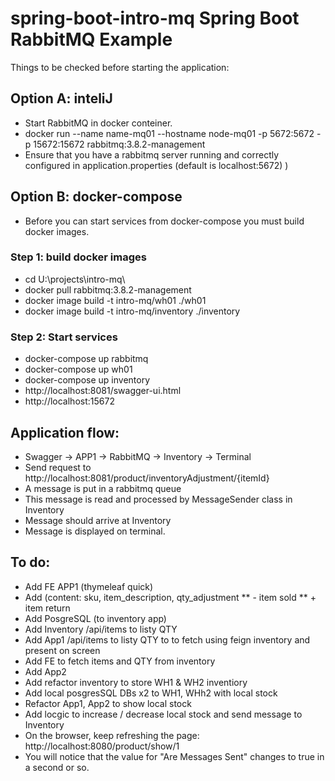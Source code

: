 # spring-boot-intro-mq Spring Boot RabbitMQ Example


Things to be checked before starting the application:


## Option A: inteliJ
* Start RabbitMQ in docker conteiner.
* docker run --name name-mq01 --hostname node-mq01 -p 5672:5672 -p 15672:15672 rabbitmq:3.8.2-management 
* Ensure that you have a rabbitmq server running and correctly configured in application.properties (default is localhost:5672) )

## Option B: docker-compose

* Before you can start services from docker-compose you must build docker images.

### Step 1: build docker images
* cd U:\projects\intro-mq\
* docker pull rabbitmq:3.8.2-management
* docker image build -t intro-mq/wh01 ./wh01
* docker image build -t intro-mq/inventory ./inventory

### Step 2: Start services
* docker-compose up rabbitmq
* docker-compose up wh01
* docker-compose up inventory
* http://localhost:8081/swagger-ui.html
* http://localhost:15672




## Application flow:
 
* Swagger -> APP1 -> RabbitMQ -> Inventory -> Terminal 
* Send request to  http://localhost:8081/product/inventoryAdjustment/{itemId}
* A message is put in a rabbitmq queue
* This message is read and processed by MessageSender class in Inventory
* Message should arrive at Inventory  
* Message is displayed on terminal. 


## To do:

* Add FE APP1 (thymeleaf quick)
* Add (content: sku, item_description, qty_adjustment
** - item sold 
** + item return
* Add PosgreSQL (to inventory app)
* Add Inventory /api/items to listy QTY
* Add App1 /api/items to listy QTY to to fetch using feign inventory and present on screen
* Add FE to fetch items and QTY from inventory 
* Add App2
* Add refactor inventory to store WH1 & WH2 inventiory 
* Add local posgresSQL DBs x2 to WH1, WHh2 with local stock
* Refactor App1, App2 to show local stock 
* Add locgic to increase / decrease local stock and send message to Inventory 
* On the browser, keep refreshing the page: http://localhost:8080/product/show/1 
* You will notice that the value for "Are Messages Sent" changes to true in a second or so. 
